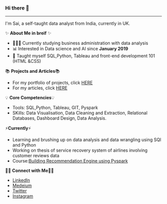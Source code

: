 ### Hi there 👋
---------------------------------------------------------------------------------------------------------------
I'm Sai, a self-taught data analyst from India, currently in UK.

✨ **About Me in breif** ✨

- 👩🏻‍💻 Currently studying business administration with data analysis
- 📊 Interested in Data science and AI since **January 2019**
- 📝 Taught myself SQL,Python, Tableau and front-end development 101 (HTML &CSS)

📚 **Projects and Articles**📚
- For my portfolio of projects, click [HERE](https://saipranoy.github.io/)
- For my articles, click [HERE](https://medium.com/@saipraneeth_10065)

💡 **Core Competencies**💡
- Tools: SQL,Python, Tableau, GIT, Pyspark
- SKills: Data Visualisation, Data Cleaning and Extraction, Relational Databases, Dashboard Design, Data Analysis.

⚡️**Currently**⚡️
- Learning and brushing up on data analysis and data wrangling using SQl and Python
- Working on thesis of service recovery system of airlines involving customer reviews data
- Course:[Building Recommendation Engine using Pyspark](https://app.datacamp.com/learn/courses/recommendation-engines-in-pyspark)

🙌🏻 **Connect with Me**🙌🏻
- [LinkedIn](https://www.linkedin.com/in/sai-praneeth-s-804642159/)
- [Medeium](https://medium.com/@saipraneeth_10065)
- [Twitter](https://twitter.com/pranoy32691475)
- [Instagram](https://www.instagram.com/sai_data/)



<!--
**Saipranoy/Saipranoy** is a ✨ _special_ ✨ repository because its `README.md` (this file) appears on your GitHub profile.

Here are some ideas to get you started:

- 🔭 I’m currently working on ...
- 🌱 I’m currently learning ...
- 👯 I’m looking to collaborate on ...
- 🤔 I’m looking for help with ...
- 💬 Ask me about ...
- 📫 How to reach me: ...
- 😄 Pronouns: ...
- ⚡ Fun fact: ...
-->

